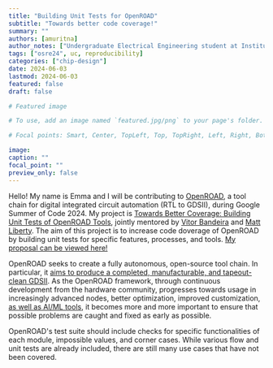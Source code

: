 ```yaml
---
title: "Building Unit Tests for OpenROAD"
subtitle: "Towards better code coverage!"
summary: ""
authors: [amuritna]
author_notes: ["Undergraduate Electrical Engineering student at Institut Teknologi Bandung"]
tags: ["osre24", uc, reproducibility]
categories: ["chip-design"]
date: 2024-06-03
lastmod: 2024-06-03
featured: false
draft: false

# Featured image

# To use, add an image named `featured.jpg/png` to your page's folder.

# Focal points: Smart, Center, TopLeft, Top, TopRight, Left, Right, BottomLeft, Bottom, BottomRight.

image:
caption: ""
focal_point: ""
preview_only: false
---
```


Hello! My name is Emma and I will be contributing to [OpenROAD](https://theopenroadproject.org/), a tool chain for digital integrated circuit automation (RTL to GDSII), during Google Summer of Code 2024. My project is [Towards Better Coverage: Building Unit Tests of OpenROAD Tools](https://summerofcode.withgoogle.com/programs/2024/projects/JhxNmsXJ), jointly mentored by [Vitor Bandeira](https://ucsc-ospo.github.io/author/vitor-bandeira/) and [Matt Liberty](https://ucsc-ospo.github.io/author/matt-liberty/). The aim of this project is to increase code doverage of OpenROAD by building unit tests for specific features, processes, and tools. [My proposal can be viewed here!](https://drive.google.com/file/d/1Naow453fcZaa8DlEqpkSGoB45odgoqd9/view?usp=sharing)

OpenROAD seeks to create a fully autonomous, open-source tool chain. In particular, it [aims to produce a completed, manufacturable, and tapeout-clean GDSII](https://openroad.readthedocs.io/en/latest/contrib/DeveloperGuide.html#tool-philosophy). As the OpenROAD framework, through continuous development from the hardware community, progresses towards usage in increasingly advanced nodes, better optimization, improved customization, [as well as AI/ML tools](https://www.youtube.com/watch?v=z-yoZuJx2IE), it becomes more and more important to ensure that possible problems are caught and fixed as early as possible.

OpenROAD's test suite should include checks for specific functionalities of each module, impossible values, and corner cases. While various flow and unit tests are already included, there are still many use cases that have not been covered.
